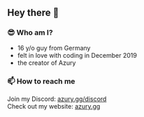 ## Hey there 👋

### 😎 Who am I?
- 16 y/o guy from Germany
- felt in love with coding in December 2019
- the creator of Azury

### 📫 How to reach me
Join my Discord: [azury.gg/discord](https://azury.gg/discord)\
Check out my website: [azury.gg](https://azurystudios.com)
